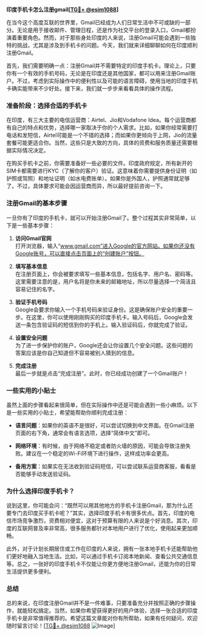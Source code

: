 **印度手机卡怎么注册gmail[[TG💪+ @esim1088](https://t.me/s/esim1088)]**

在当今这个高度互联的世界里，Gmail已经成为人们日常生活中不可或缺的一部分。无论是用于接收邮件、管理日程，还是作为社交平台的登录入口，Gmail都扮演着重要角色。然而，对于那些身处印度的人来说，注册Gmail可能会遇到一些独特的挑战，尤其是涉及到手机卡的问题。今天，我们就来详细聊聊如何在印度顺利注册Gmail。

首先，我们需要明确一点：注册Gmail并不需要特定的印度手机卡。理论上，只要你有一个有效的手机号码，无论是在印度还是其他国家，都可以用来注册Gmail账户。不过，考虑到实际操作中的便利性以及可能的语言障碍，使用当地的印度手机卡确实能带来不少好处。接下来，我们就一步步来看看具体的操作流程。

### **准备阶段：选择合适的手机卡**

在印度，有三大主要的电信运营商：Airtel、Jio和Vodafone Idea。每个运营商都有自己的特点和优势，选择哪一家取决于你的个人需求。比如，如果你经常需要打电话和发短信，Airtel可能是一个不错的选择；而如果你更倾向于上网，Jio的流量套餐可能更适合你。当然，这些只是大致的方向，具体的资费和服务质量还需要根据实际情况决定。

在购买手机卡之前，你需要准备好一些必要的文件。印度政府规定，所有新开的SIM卡都需要进行KYC（了解你的客户）验证。这意味着你需要提供身份证明（如护照或驾照）和地址证明（如水电费账单）。如果你是外国人，护照通常就足够了。不过，具体要求可能会因运营商而异，所以最好提前咨询一下。

### **注册Gmail的基本步骤**

一旦你有了印度的手机卡，就可以开始注册Gmail了。整个过程其实非常简单，以下是一些基本步骤：

1. **访问Gmail官网**  
   打开浏览器，输入“www.gmail.com”进入Google的官方网站。如果你还没有Google账号，可以直接点击页面上的“创建账户”按钮。

2. **填写基本信息**  
   在注册页面上，你会被要求填写一些基本信息，包括名字、用户名、密码等。这里需要注意的是，用户名将是你未来的邮箱地址，所以尽量选择一个简洁且容易记住的名字。

3. **验证手机号码**  
   Google会要求你输入一个手机号码来验证身份。这是确保账户安全的重要一步。在这里，你可以使用刚刚购买的印度手机卡。输入号码后，Google会发送一条包含验证码的短信到你的手机上。输入验证码后，你就完成了验证。

4. **设置安全问题**  
   为了进一步保护你的账户，Google还会让你设置几个安全问题。这些问题的答案应该是你自己知道但不容易被别人猜到的信息。

5. **完成注册**  
   最后一步就是点击“完成注册”。此时，你已经成功创建了一个Gmail账户！

### **一些实用的小贴士**

虽然上面的步骤看起来很简单，但在实际操作中还是可能会遇到一些小麻烦。以下是一些实用的小贴士，希望能帮助你顺利完成注册：

- **语言问题**：如果你的英语不是很好，可以尝试切换到中文界面。在Gmail注册页面的右下角，通常会有语言选项，选择“简体中文”即可。
  
- **网络环境**：有时候，由于网络不稳定或者防火墙的原因，可能会导致注册失败。建议在一个稳定的Wi-Fi环境下进行操作，这样成功率会更高。

- **备用方案**：如果实在无法收到验证码短信，可以尝试联系运营商客服，看看是否能够手动发送验证码。

### **为什么选择印度手机卡？**

说到这里，你可能会问：“既然可以用其他地方的手机卡注册Gmail，那为什么还要专门去印度买手机卡呢？”其实，选择印度手机卡有很多优点。首先，印度的电信市场竞争激烈，资费相对便宜，这对于预算有限的人来说是个好消息。其次，印度的互联网普及率非常高，很多服务都针对本地用户进行了优化，使用起来更加顺畅。

此外，对于计划长期居住或工作在印度的人来说，拥有一张本地手机卡还能帮助他们更好地融入当地生活。比如，可以通过手机卡订阅本地新闻、查看公共交通信息等。总之，一张好的印度手机卡不仅能让你更方便地注册Gmail，还能为你的日常生活提供更多便利。

### **总结**

总的来说，在印度注册Gmail并不是一件难事，只要准备充分并按照正确的步骤操作，就能轻松搞定。当然，如果你希望获得更好的用户体验，选择一张合适的印度手机卡是非常值得推荐的。希望这篇文章能对你有所帮助，如果有任何疑问，欢迎随时留言讨论！[[TG💪+ @esim1088](https://t.me/s/esim1088) ![Image](https://i.postimg.cc/4NQfJmqS/Snipaste-2025-05-13-00-14-12.png)]